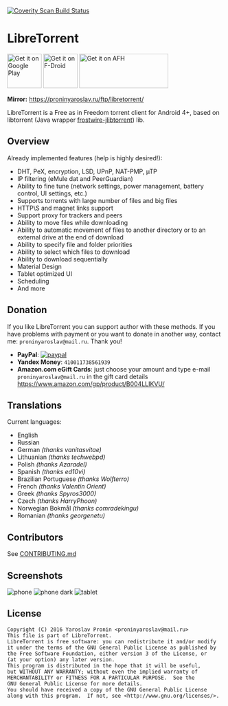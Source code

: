 [<img alt="Coverity Scan Build Status" src="https://scan.coverity.com/projects/14421/badge.svg">](https://scan.coverity.com/projects/proninyaroslav-libretorrent)

LibreTorrent
=====================
[<img alt="Get it on Google Play" height="80" src="https://play.google.com/intl/en_us/badges/images/generic/en_badge_web_generic.png">](https://play.google.com/store/apps/details?id=org.proninyaroslav.libretorrent)
[<img alt="Get it on F-Droid" height="80" src="https://f-droid.org/badge/get-it-on.png">](https://f-droid.org/app/org.proninyaroslav.libretorrent)
[<img alt="Get it on AFH" height="80" width="207" src="https://www.androidfilehost.com/images/afh.png">](https://www.androidfilehost.com/?w=files&flid=246723)

**Mirror:** https://proninyaroslav.ru/ftp/libretorrent/

LibreTorrent is a Free as in Freedom torrent client for Android 4+, based on libtorrent (Java wrapper [frostwire-jlibtorrent](https://github.com/frostwire/frostwire-jlibtorrent)) lib.

Overview
---

Already implemented features (help is highly desired!):

 - DHT, PeX, encryption, LSD, UPnP, NAT-PMP, µTP
 - IP filtering (eMule dat and PeerGuardian)
 - Ability to fine tune (network settings, power management, battery control, UI settings, etc.)
 - Supports torrents with large number of files and big files
 - HTTP\S and magnet links support
 - Support proxy for trackers and peers
 - Ability to move files while downloading
 - Ability to automatic movement of files to another directory or to an external drive at the end of download
 - Ability to specify file and folder priorities
 - Ability to select which files to download
 - Ability to download sequentially
 - Material Design
 - Tablet optimized UI
 - Scheduling
 - And more
 
Donation
---

If you like LibreTorrent you can support author with these methods. If you have problems with payment or you want to donate in another way, contact me: `proninyaroslav@mail.ru`. Thank you!

 - **PayPal**: [![paypal](https://www.paypalobjects.com/en_US/i/btn/btn_donateCC_LG.gif)](https://www.paypal.com/cgi-bin/webscr?cmd=_s-xclick&hosted_button_id=GWWYZSCKPAB2Q)
 - **Yandex Money**: `410011738561939`
 - **Amazon.com eGift Cards**: just choose your amount and type e-mail `proninyaroslav@mail.ru`
in the gift card details https://www.amazon.com/gp/product/B004LLIKVU/

Translations
---

Current languages:

 - English
 - Russian
 - German *(thanks vanitasvitae)*
 - Lithuanian *(thanks techwebpd)*
 - Polish *(thanks Azaradel)*
 - Spanish *(thanks ed10vi)*
 - Brazilian Portuguese *(thanks Wolfterro)*
 - French *(thanks Valentin Orient)*
 - Greek *(thanks Spyros3000)*
 - Czech *(thanks HarryPhoon)*
 - Norwegian Bokmål *(thanks comradekingu)*
 - Romanian *(thanks georgenetu)*

Contributors
---

See [CONTRIBUTING.md](CONTRIBUTING.md)

Screenshots
---

![phone](/doc/screenshots/phone.png) ![phone dark](/doc/screenshots/phone_dark.png) ![tablet](/doc/screenshots/tablet.png)

License
---

    Copyright (C) 2016 Yaroslav Pronin <proninyaroslav@mail.ru>
    This file is part of LibreTorrent.
    LibreTorrent is free software: you can redistribute it and/or modify
    it under the terms of the GNU General Public License as published by
    the Free Software Foundation, either version 3 of the License, or
    (at your option) any later version.
    This program is distributed in the hope that it will be useful,
    but WITHOUT ANY WARRANTY; without even the implied warranty of
    MERCHANTABILITY or FITNESS FOR A PARTICULAR PURPOSE.  See the
    GNU General Public License for more details.
    You should have received a copy of the GNU General Public License
    along with this program.  If not, see <http://www.gnu.org/licenses/>.
